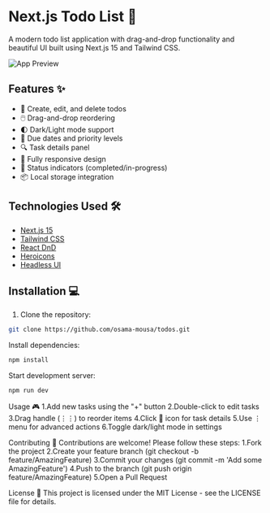 # Next.js Todo List 🚀

A modern todo list application with drag-and-drop functionality and beautiful UI built using Next.js 15 and Tailwind CSS.

![App Preview](https://via.placeholder.com/800x500.png?text=Todo+List+Preview) <!-- Replace with actual screenshot -->

## Features ✨
- 📝 Create, edit, and delete todos
- 🖱️ Drag-and-drop reordering
- 🌓 Dark/Light mode support
- 📅 Due dates and priority levels
- 🔍 Task details panel
- 📱 Fully responsive design
- 🚦 Status indicators (completed/in-progress)
- 📦 Local storage integration

## Technologies Used 🛠️
- [Next.js 15](https://nextjs.org/)
- [Tailwind CSS](https://tailwindcss.com/)
- [React DnD](https://react-dnd.github.io/react-dnd/about)
- [Heroicons](https://heroicons.com/)
- [Headless UI](https://headlessui.com/)

## Installation 💻
1. Clone the repository:
```bash
git clone https://github.com/osama-mousa/todos.git
```

Install dependencies:
```bash
npm install
```

Start development server:
```bash
npm run dev
```

Usage 🎮
1.Add new tasks using the "+" button
2.Double-click to edit tasks
3.Drag handle (⋮⋮) to reorder items
4.Click 📄 icon for task details
5.Use ⋮ menu for advanced actions
6.Toggle dark/light mode in settings

Contributing 🤝
Contributions are welcome! Please follow these steps:
1.Fork the project
2.Create your feature branch (git checkout -b feature/AmazingFeature)
3.Commit your changes (git commit -m 'Add some AmazingFeature')
4.Push to the branch (git push origin feature/AmazingFeature)
5.Open a Pull Request

License 📄
This project is licensed under the MIT License - see the LICENSE file for details.
